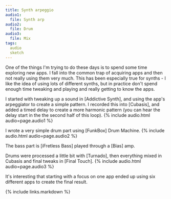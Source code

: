 ```yaml
---
title: Synth arpeggio
audio1:
  file: Synth arp
audio2:
  file: Drum
audio3:
  file: Mix
tags:
  audio
  sketch
---
```


One of the things I'm trying to do these days is to spend some time exploring new apps. I fall into the common trap of acquiring apps and then not really using them very much. This has been especially true for synths - I like the idea of using lots of different synths, but in practice don't spend enough time tweaking and playing and really getting to know the apps.

I started with tweaking up a sound in [Addictive Synth], and using the app's arpeggiator to create a simple pattern. I recorded this into [Cubasis], and added a timed delay to create a more harmonic pattern (you can hear the delay start in the the second half of this loop).
{% include audio.html audio=page.audio1 %}

I wrote a very simple drum part using [FunkBox] Drum Machine.
{% include audio.html audio=page.audio2 %}

The bass part is [iFretless Bass] played through a [Bias] amp.

Drums were processed a little bit with [Turnado], then everything mixed in Cubasis and final tweaks in [Final Touch].
{% include audio.html audio=page.audio3 %}

It's interesting that starting with a focus on one app ended up using six different apps to create the final result.

{% include links.markdown %}
